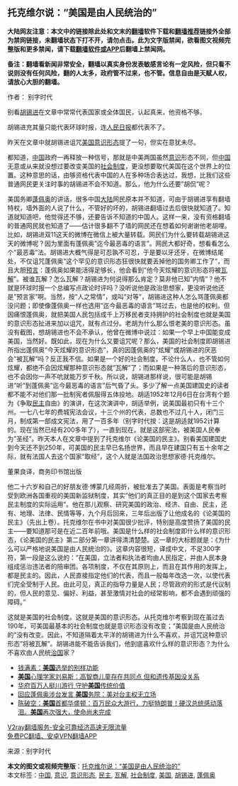  <h2>托克维尔说：“美国是由人民统治的”</h2> <p class="notice"><b>大陆网友注意：本文中的链接除此处和文末的<a href="https://github.com/bannedbook/fanqiang" >翻墙</a>软件下载和<a href="https://github.com/killgcd/justmysocks/blob/master/README.md">翻墙推荐</a>链接外全部为禁网链接，未翻墙状态下打不开，请勿点击。此为文字版禁闻，欲看图文视频完整版和更多禁闻，请下载<a href="https://github.com/bannedbook/fanqiang">翻墙软件或APP</a>后翻墙上禁闻网。</p><p>备注：翻墙看新闻非常安全，翻墙以真实身份发表敏感言论有一定风险，但只看不说则没有任何风险，翻的人太多，政府管不过来，也不管。信息自由是天赋人权，请放心大胆的翻墙。</b></p>  <div class="entry"> <p>作者： 别字时代</p> <p>别看<a href="https://www.bannedbook.org/bnews/tag/%e8%83%a1%e9%94%a1%e8%bf%9b/" class="st_tag internal_tag" rel="tag" title="标签 胡锡进 下的日志">胡锡进</a>在文章中常常代表国家或全体国民，认起真来，他资格不够。</p>  <p>胡锡进充其量只能代表环球时报，连<span class='wp_keywordlink'><a href="https://www.bannedbook.org/forum2/topic109.html" title="透视人民日报" target="_blank">人民日报</a></span>都代表不了。</p> <p>昨天在文章中就胡锡进诅咒<a href="https://www.bannedbook.org/bnews/tag/%e7%be%8e%e5%9b%bd/" class="st_tag internal_tag" rel="tag" title="标签 美国 下的日志">美国</a><a href="https://www.bannedbook.org/bnews/tag/%E6%84%8F%E8%AF%86%E5%BD%A2%E6%80%81/" class="st_tag internal_tag" rel="tag" title="标签 意识形态 下的日志">意识形态</a>提了一句，但实在意犹未尽。</p>  <p>都知道，<span class='wp_keywordlink_affiliate'><a href="https://www.bannedbook.org/" title="中国" target="_blank">中国</a></span>政府一再释放一种信号，那就是中美两国虽然<a href="https://www.bannedbook.org/bnews/tag/%E6%84%8F%E8%AF%86/" class="st_tag internal_tag" rel="tag" title="标签 意识 下的日志">意识</a>形态不同，但<a href="https://www.bannedbook.org/bnews/tag/%E4%B8%AD%E5%9B%BD/" class="st_tag internal_tag" rel="tag" title="标签 中国 下的日志">中国</a>无意或从来就没想过要改变美国的<a href="https://www.bannedbook.org/bnews/tag/%E7%A4%BE%E4%BC%9A%E5%88%B6%E5%BA%A6/" class="st_tag internal_tag" rel="tag" title="标签 社会制度 下的日志">社会制度</a>，更没想要取代美国在这个世界上的位置。这种意思的话，由够资格代表中国的人在多种场合表达过，我想，比我们这些普通网民更关注时事的胡锡进不会不知道。那么，他为什么还要&#8221;胡侃&#8221;呢？</p> <p>美国务卿<a href="https://www.bannedbook.org/bnews/tag/%E8%93%AC%E4%BD%A9%E5%A5%A5/" class="st_tag internal_tag" rel="tag" title="标签 蓬佩奥 下的日志">蓬佩奥</a>的讲话，很多中国<span class='wp_keywordlink_affiliate'><a href="https://www.bannedbook.org/" title="大陆" target="_blank">大陆</a></span>网民原本并不知道，可由于胡锡进享有翻墙特权，墙外面的人说了什么，不管好的坏的，胡锡进翻墙过去后很快就知道了。知道就知道吧，他觉得还不够，还要告诉不知道的中国人。这样一来，没有资格翻墙的普通网民就也知道了——估计很多翻不了墙的网民还在想着如何谢谢他老胡哩。比如，胡锡进双11这天的微博在微信上被大量转载。网民们为什么要转载胡锡进这天的微博呢？因为里面有蓬佩奥&#8221;迄今最恶毒的语言&#8221;。网民大都好奇，想看看怎么个&#8221;最恶毒&#8221;法。胡锡进大概气得是可忍孰不可忍，于是要以牙还牙，在微博结尾处，不仅诅咒蓬佩奥&#8221;这个罕见的意识形态狂很快就要丢掉他的国务卿工作了&#8221;，而且大胆<span class='wp_keywordlink'><a href="https://www.bannedbook.org/forum5/" title="预言玄学禁书下载" rel="nofollow">预言</a></span>：蓬佩奥如果能活得足够长，他会看到&#8221;他今天炫耀的意识形态将被<a href="https://www.bannedbook.org/bnews/tag/%E7%93%A6%E8%A7%A3/" class="st_tag internal_tag" rel="tag" title="标签 瓦解 下的日志">瓦解</a>&#8221;。被谁瓦解？怎么瓦解？胡锡进为何说得那么肯定？莫非他已知&#8221;内情&#8221;？他不就是环球时报一个总编写点政论时评吗？没听说他是政治思想家，更没听说他还是&#8221;预言家&#8221;啊。当然，按&#8221;人之常情&#8221;，或叫&#8221;对等&#8221;，胡锡进这种人怎么骂蓬佩奥都没问题；即使像蓬佩奥一样也选用&#8221;迄今最恶毒的语言&#8221;骂过去，也是他的权利。但因痛恨蓬佩奥，就把美国人民包括成千上万移民者支持拥护的社会制度也就是美国的意识形态扯进来加以诅咒，就有点过分。老胡为什么那么恨老美的意识形态。虽没有截图，想胡锡进也不会不承认，他曾在微博中说过：如果一个早上中国能变成美国，当然好。既如此，现在为什么又要诅咒呢？那么，美国的社会制度即胡锡进所指出蓬佩奥&#8221;今天炫耀的意识形态&#8221;，真的因蓬佩奥的&#8221;炫耀&#8221;或胡锡进的厌恶会&#8221;被瓦解&#8221;吗？反正我不信。如果是一个好的社会制度，不论什么人，也不管如何炫耀，都绝不会因炫耀那种意识形态就&#8221;瓦解&#8221;了；而如果是一种落后的意识形态，也不会因你一声不吭就能万岁千秋。所以说，胡锡进那样说，很可能是胡锡进&#8221;听&#8221;到蓬佩奥&#8221;迄今最恶毒的语言&#8221;后气昏了头。多少了解一点美国建国史的读者都不能不对他们那一批制宪者佩服得五体投地。胡适1952年12月6日在台湾有个题为《争取<a href="https://www.bannedbook.org/bnews/tag/%e6%b0%91%e4%b8%bb/" class="st_tag internal_tag" rel="tag" title="标签 民主 下的日志">民主</a>自由》的演讲，在这次演讲中，胡适举例，说美国最初只有十三个州。一七八七年的费城宪法会议，十三个州的代表，总数也不过几十人，闭门三月，制成第一部成文宪法，用了一百多年（别字时代按：这是胡适就1952计算的。现在当然已经有200多年了），一直到现在。就是这部宪法，被美国人民奉为&#8221;圣经&#8221;。昨天本人在文章中提到了托克维尔《论美国的民主》。别看美国建国史到今天还不到250年，可美国的民主早已名扬世界，而且早在建国只有五十余年之际，就有法国人去这个国家&#8221;取经&#8221;，这个人就是法国政治思想家德·托克维尔。</p>  <p></p> <p>董果良译，商务印书馆出版</p>  <p>他二十六岁和自己的好朋友德·博蒙几经周折，被批准去了美国。表面是考察当时受到欧洲各国重视的美国新监狱制度，其实&#8221;他们的真正目的是到这个国家去考察民主制度的实际运用&#8221;。他在那儿观察、研究美国的政治、经济、自由、民主，还有、地理、法律、民情等等，九个月后回来，三年后出版了让他成名的《论美国的民主》（先出上卷）。托克维尔在书中对美国很少批评，特别是高度赞扬了美国的民主——要知道那可是在近二百年前哦。美国是什么样的社会制度即什么样的意识形态，《论美国的民主》第二部分第一章讲得清清楚楚。这一章的大标题就是：《为什么可以严格地说美国是由人民统治的》。这章内容很短，译成中文，不足300字符，第一段是这么说的：&#8221;在美国，立法者和执法者均由人民指定，并由人民本身组成惩治违法者的陪审团。各项制度，不仅在其原则上，而且在其作用的发挥上，都是民主的。因此，人民直接指定他们的代表，而且一般每年改选一次，以使代表们完全受制于人民。由此可见，真正的指导力量是人民；尽管政府的形式是代议制的，但人民的意见、偏好、利益，甚至激情对社会的经常影响，都不会遇到顽强的障碍。&#8221;</p> <p>这就是美国的社会制度。这就是美国的意识形态。从托克维尔考察到现在虽过去190年，可美国最基本的社会制度也就是意识形态没有改变；&#8221;美国是由人民统治的&#8221;没有改变。因此，不知道隔着太平洋的胡锡进为什么不喜欢，并诅咒这种意识形态&#8221;将被瓦解&#8221;。胡锡进能不能告诉我们，他到底喜欢什么样的意识形态？为什么不喜欢由人民统<span class='wp_keywordlink'><a href="https://www.bannedbook.org/forum24/topic8925.html" title="《治国大道》" target="_blank">治国</a></span>家？</p> <ul class='op-related-articles' title='相关阅读'> <li><a href='https://www.bannedbook.org/bnews/comments/20201115/1431265.html' target='_blank'>钱满素：<b>美国</b>选举的别样功能</a></li> <li><a href='https://www.bannedbook.org/bnews/lifebaike/20201115/1431247.html' target='_blank'><b>美国</b>心理学家刘易斯：高智商儿童存在共同点 但和遗传基因没关系</a></li> <li><a href='https://www.bannedbook.org/bnews/bannedvideo/20201115/1431238.html' target='_blank'>华府百万人挺川游行 守护<b>美国</b>传统价值</a></li> <li><a href='https://www.bannedbook.org/bnews/worldnews/usa/20201115/1431228.html' target='_blank'>回应蓬佩奥涉台发言 <b>美国</b>务院：美对台主权无立场</a></li> <li><a href='https://www.bannedbook.org/bnews/cbnews/20201115/1431227.html' target='_blank'>陈破空：<b>美国</b>首都华盛顿：百万民众大游行，力挺特朗普！硬汉总统感动落泪。<b>美国</b>再次强大，使命尚未完成</a></li> </ul> <p class="texttj"> <a href="https://www.bannedbook.org/forum23/topic22702.html" target="_blank">V2ray翻墙服务-安全可靠经济高速无限流量</a><br/> <a href="https://github.com/bannedbook/fanqiang/wiki/%E7%A6%81%E9%97%BB%E7%BD%91%E5%AE%89%E5%8D%93%E7%BF%BB%E5%A2%99%E6%96%B0%E9%97%BBAPP" target="_blank">免费PC翻墙、安卓VPN翻墙APP</a></p><p> 来源：别字时代 </p><a name='sharetosocial'></a>       <div><b>本文的图文或视频完整版</b>：<a href='https://www.bannedbook.org/bnews/comments/20201115/1431266.html'>托克维尔说：“美国是由人民统治的”</a></div>  </div><!--END ENTRY--> <div class="postfooter"> <div>本文标签：<a href="https://www.bannedbook.org/bnews/tag/%E4%B8%AD%E5%9B%BD/" rel="tag">中国</a>, <a href="https://www.bannedbook.org/bnews/tag/%E6%84%8F%E8%AF%86/" rel="tag">意识</a>, <a href="https://www.bannedbook.org/bnews/tag/%E6%84%8F%E8%AF%86%E5%BD%A2%E6%80%81/" rel="tag">意识形态</a>, <a href="https://www.bannedbook.org/bnews/tag/%e6%b0%91%e4%b8%bb/" rel="tag">民主</a>, <a href="https://www.bannedbook.org/bnews/tag/%E7%93%A6%E8%A7%A3/" rel="tag">瓦解</a>, <a href="https://www.bannedbook.org/bnews/tag/%E7%A4%BE%E4%BC%9A%E5%88%B6%E5%BA%A6/" rel="tag">社会制度</a>, <a href="https://www.bannedbook.org/bnews/tag/%e7%be%8e%e5%9b%bd/" rel="tag">美国</a>, <a href="https://www.bannedbook.org/bnews/tag/%e8%83%a1%e9%94%a1%e8%bf%9b/" rel="tag">胡锡进</a>, <a href="https://www.bannedbook.org/bnews/tag/%E8%93%AC%E4%BD%A9%E5%A5%A5/" rel="tag">蓬佩奥</a></div>  </div><!--END POSTFOOTER--> 